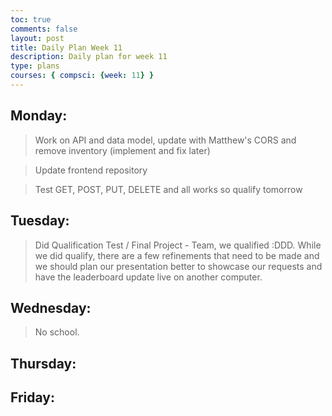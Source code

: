 ```yaml
---
toc: true
comments: false
layout: post
title: Daily Plan Week 11
description: Daily plan for week 11
type: plans
courses: { compsci: {week: 11} }
---
```


## Monday:
> Work on API and data model, update with Matthew's CORS and remove inventory (implement and fix later)

> Update frontend repository

> Test GET, POST, PUT, DELETE and all works so qualify tomorrow

## Tuesday:
> Did Qualification Test / Final Project - Team, we qualified :DDD. While we did qualify, there are a few refinements that need to be made and we should plan our presentation better to showcase our requests and have the leaderboard update live on another computer.

## Wednesday:
> No school.

## Thursday:
> 

## Friday:
> 
